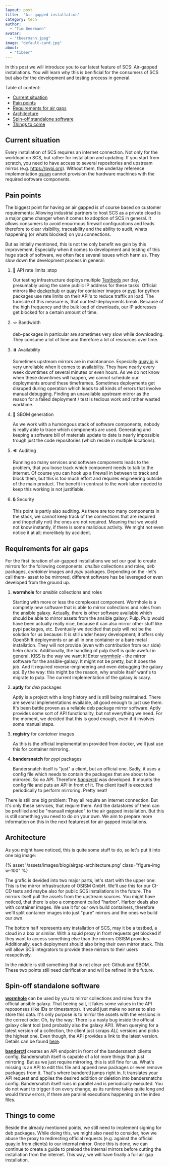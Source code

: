 ```yaml
---
layout: post
title:  "Air gapped installation"
category: tech
author:
  - "Tim Beermann"
avatar:
  - "tbeermann.jpeg"
image: "default-card.jpg"
about:
  - "tibeer"
---
```


In this post we will introduce you to our latest feature of SCS: Air-gapped installations.
You will learn why this is benificial for the consumers of SCS but also for the development and testing process in general.

Table of content:

- [Current situation](#current-situation)
- [Pain points](#pain-points)
- [Requirements for air gaps](#requirements-for-air-gaps)
- [Architecture](#architecture)
- [Spin-off standalone software](#spin-off-standalone-software)
- [Things to come](#things-to-come)

## Current situation

Every installation of SCS requires an internet connection. Not only for the workload on SCS, but rather for installation and updating. If you start from scratch, you need to have access to several repositories and upstream mirros (e.g. <https://pypi.org>). Without them, the underlay reference implementation [osism](https://github.com/osism) cannot provision the hardware machines with the required software components.

## Pain points

The biggest point for having an air gapped is of course based on customer requirements: Allowing industrial partners to host SCS as a private cloud is a major game changer when it comes to adoption of SCS in general. It allows consumers to avoid enourmous firewall configurations and leads therefore to clear visibility, traceability and the ability to audit, whats happening (or whats blocked) on you connections.

But as initially mentioned, this is not the only benefit we gain by this improvement. Especially when it comes to development and testing of this huge stack of software, we often face several issues which harm us. They slow down the development process in general:

1. 🛑 API rate limits :stop

    Our testing infrastructure deploys multiple [Testbeds](https://github.com/osism/testbed) per day, presumably using the same public IP address for these tasks. Official mirrors like [dockerhub](hub.docker.com) or [quay](quay.io) for container images or [pypi](pypi.org) for python packages use rate limits on their API's to reduce traffik an load. The turnside of this measure is, that our test-deployments break. Because of the high frequency and the bulk load of downloads, our IP addresses get blocked for a certain amount of time.

2. 🪢 Bandwidth

    deb-packages in particular are sometimes very slow while downloading. They consume a lot of time and therefore a lot of resources over time.

3. ⏸️ Availability

    Sometimes upstream mirrors are in maintanance. Especially [quay.io](https://quay.io) is very unreliable when it comes to availability. They have nearly every week downtimes of several minutes or even hours. As we do not know when these downtimes will happen, we cannot schedule our deployments around these timeframes. Sometimes deployments get disruped during operation which leads to all kinds of errors that involve manual debugging. Finding an unavailable upstream mirror as the reason for a failed deployment / test is tedious work and rather wasted worktime.

4. 📖 SBOM generation

    As we work with a humongous stack of software components, nobody is really able to trace which components are used. Generating and keeping a software bill of materials update to date is nearly impossible trough just the code repositories (which reside in multiple locations).

5. 🔉 Auditing

    Running so many services and software components leads to the problem, that you loose track which component needs to talk to the internet. Of course you can hook up a firewall in between to track and block them, but this is too much effort and requires engineering outside of the main product. The benefit in contrast to the work labor needed to keep this working is not justifiable.

6. 🔒 Security

    This point is partly also auditing. As there are too many components in the stack, we cannot keep track of the connections that are required and (hopefully not) the ones are not required. Meaning that we would not know instantly, if there is some malicious activity. We might not even notice it at all; morelikely by accident.

## Requirements for air gaps

For the first iteration of air-gapped installations we set our goal to create mirrors for the following components: _ansible_ collections and roles, _deb_ packages, _container_ images and _pypi_ packages. Depending on the -let's call them- asset to be mirrored, different software has be levereged or even developed from the ground up.

1. __wormhole__ for _ansible_ collections and roles

    Starting with more or less the complexest component. Wormhole is a completly new software that is able to mirror collections and roles from the ansible galaxy. Actually, there is other software available which should be able to mirror assets from the ansible galaxy: Pulp. Pulp would have been actually really nice, because it can also mirror other stuff like pypi packages, etc. Eventually we decided that pulp will not be the solution for us because: It is still under heavy development; it offers only OpenShift deployments or an all in one container or a bare metal installation. They will not provide (even with contribution from our side) helm charts. Additionally, the handling of pulp itself is quite aweful in general. KISS is the way we want it! Enter [_wormhole_](github.com/osism/python-ansible-wormhole) - the mirror software for the ansible-galaxy. It might not be pretty, but it does the job. And it required reverse-engineering and even debugging the galaxy api. By the way: this might be the reason, why ansible itself want's to migrate to pulp. The current implementation of the galaxy is scary.

2. __aptly__ for _deb_ packages

    Aptly is a project with a long history and is still being maintained. There are several implementations evailable, all good enough to just use them. It's been battle proven as a reliable deb package mirror software. Aptly provides some sort of API functionality, but not everything we need. For the moment, we decided that this is good enough, even if it involves some manual steps.

3. __registry__ for _container_ images

    As this is the official implementation provided from docker, we'll just use this for container mirroring.

4. __bandersnatch__ for _pypi_ packages

    Bandersnatch itself is "just" a client, but an official one. Sadly, it uses a config file which needs to contain the packages that are about to be mirrored. So no API. Therefore [_banderctl_](github.com/osism/python-banderctl) was developed. It mounts the config file and puts an API in front of it. The client itself is executed periodically to perform mirroring. Pretty neat!

There is still one big problem: They all require an internet connection. But it's only these services, that require them. And the datastores of them can be prefilled and be "manuall migrated" to the air gapped installation. But this is still something you need to do on your own. We aim to prepare more information on this in the next featureset for air gapped installations.

## Architecture

As you might have noticed, this is quite some stuff to do, so let's put it into one big image:

{% asset '/assets/images/blog/airgap-architecture.png' class="figure-img w-100" %}

The grafic is devided into two major parts, let's start with the upper one: This is the mirror infrastructure of OSISM GmbH. We'll use this for our CI-CD tests and maybe also for public SCS installations in the future. The mirrors itself pull the assets from the upstream sources. You might have noticed, that there is also a component called "harbor". Harbor deals also with container images. We use it for our own build containers, therefore we'll split container images into just "pure" mirrors and the ones we build our own.

The bottom half represents any installation of SCS, may it be a testbed, a cloud in a box or similar. With a squid proxy in front requests get blocked if they want to access something else than the mirrors OSISM provides. Additionally, each deployment should also bring their own mirror stack. This will allow SCS integrators to provide these mirrors to their users resepctively.

In the middle is still something that is not clear yet: Github and SBOM. These two points still need clarification and will be refined in the future.

## Spin-off standalone software

[__wormhole__](github.com/osism/python-ansible-wormhole) can be used by you to mirror collections and roles from the official ansible galaxy. That beeing sait, it fakes some values in the API reposonses (like IDs or timestamps). It would just make no sense to also store this data. It's only purpose is to mirror the assets with the versions in the correct oder. Oh, by the way: There is a nasty bug inside the official galaxy client tool (and probably also the galaxy API). When querying for a latest version of a collection, the client just scraps _ALL_ versions and picks the highest one. Even though, the API provides a link to the latest version. Details can be found [here](https://github.com/ansible/ansible/issues/79467).

[__banderctl__](github.com/osism/python-banderctl) creates an API endpoint in front of the bandersnatch clients config. Bandersnatch itself is capable of a lot more things than just mirroring. But as we just require mirroring, this is still fine for us. What's missing is an API to edit this file and append new packages or even remove packages from it. That's where banderctl jumps right in. It translates your API request and applies the desired addition or deletion into bandersnatchs config. Bandersnatch itself runs in parallel and is periodically executed. You do not want to trigger it on every change, as its runtime takes quite long and would throw errors, if there are parallel executions happening on the index files.

## Things to come

Beside the already mentioned points, we still need to implement signing for deb packages. While doing this, we might also need to consider, how we abuse the proxy to redirecting official requests (e.g. against the official quay.io from clients) to our internal mirror. Once this is done, we can continue to create a guide to preload the internal mirrors before cutting the installation from the internet. This way, we will have finally a full air gap installation.

